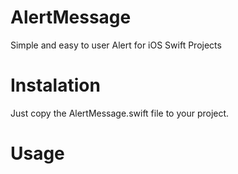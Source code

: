 # AlertMessage
Simple and easy to user Alert for iOS Swift Projects

# Instalation

Just copy the AlertMessage.swift file to your project.

# Usage

